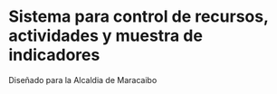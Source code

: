 Sistema para control de recursos, actividades y muestra de indicadores
======================================================================

Diseñado para la Alcaldia de Maracaibo
